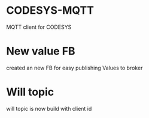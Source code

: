 # CODESYS-MQTT
MQTT client for CODESYS

# New value FB

created an new FB for easy publishing Values to broker

# Will topic

will topic is now build with client id
